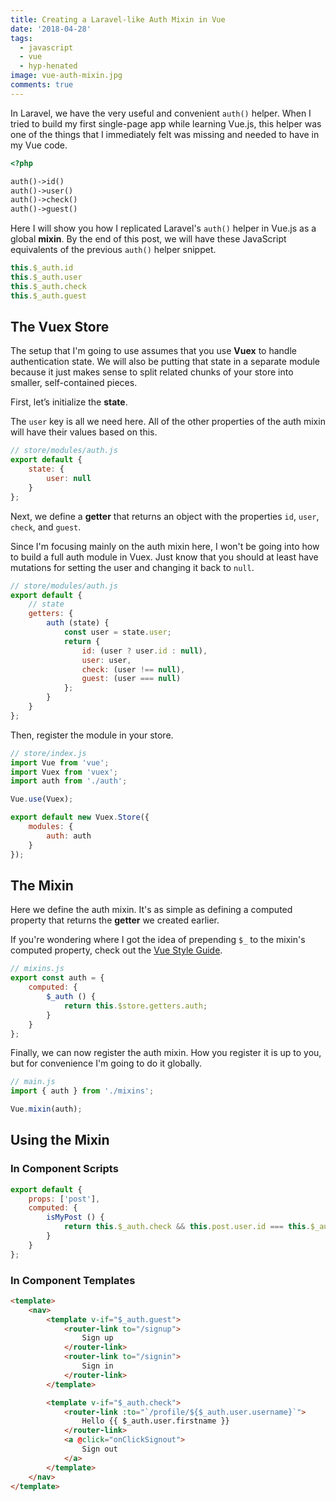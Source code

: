 ```yaml
---
title: Creating a Laravel-like Auth Mixin in Vue
date: '2018-04-28'
tags:
  - javascript
  - vue
  - hyp-henated
image: vue-auth-mixin.jpg
comments: true
---
```

In Laravel, we have the very useful and convenient `auth()` helper. When I tried to build my first single-page app while learning Vue.js, this helper was one of the things that I immediately felt was missing and needed to have in my Vue code.

```php
<?php

auth()->id()
auth()->user()
auth()->check()
auth()->guest()
```

Here I will show you how I replicated Laravel's `auth()` helper in Vue.js as a global **mixin**. By the end of this post, we will have these JavaScript equivalents of the previous `auth()` helper snippet.

```js
this.$_auth.id
this.$_auth.user
this.$_auth.check
this.$_auth.guest
```

## The Vuex Store

The setup that I'm going to use assumes that you use **Vuex** to handle authentication state. We will also be putting that state in a separate module because it just makes sense to split related chunks of your store into smaller, self-contained pieces.

First, let’s initialize the **state**.

The `user` key is all we need here. All of the other properties of the auth mixin will have their values based on this.

```js
// store/modules/auth.js
export default {
    state: {
        user: null
    }
};
```

Next, we define a **getter** that returns an object with the properties `id`, `user`, `check`, and `guest`.

Since I'm focusing mainly on the auth mixin here, I won't be going into how to build a full auth module in Vuex. Just know that you should at least have mutations for setting the user and changing it back to `null`.

```js
// store/modules/auth.js
export default {
    // state
    getters: {
        auth (state) {
            const user = state.user;
            return {
                id: (user ? user.id : null),
                user: user,
                check: (user !== null),
                guest: (user === null)
            };
        }
    }
};
```

Then, register the module in your store.

```js
// store/index.js
import Vue from 'vue';
import Vuex from 'vuex';
import auth from './auth';

Vue.use(Vuex);

export default new Vuex.Store({
    modules: {
        auth: auth
    }
});
```

## The Mixin

Here we define the auth mixin. It's as simple as defining a computed property that returns the **getter** we created earlier.

If you're wondering where I got the idea of prepending `$_` to the mixin's computed property, check out the [Vue Style Guide](https://vuejs.org/v2/style-guide/#Private-property-names-essential).

```js
// mixins.js
export const auth = {
    computed: {
        $_auth () {
            return this.$store.getters.auth;
        }
    }
};
```

Finally, we can now register the auth mixin. How you register it is up to you, but for convenience I'm going to do it globally.

```js
// main.js
import { auth } from './mixins';

Vue.mixin(auth);
```

## Using the Mixin

### In Component Scripts

```js
export default {
    props: ['post'],
    computed: {
        isMyPost () {
            return this.$_auth.check && this.post.user.id === this.$_auth.id;
        }
    }
};
```

### In Component Templates

```html
<template>
    <nav>
        <template v-if="$_auth.guest">
            <router-link to="/signup">
                Sign up
            </router-link>
            <router-link to="/signin">
                Sign in
            </router-link>
        </template>

        <template v-if="$_auth.check">
            <router-link :to="`/profile/${$_auth.user.username}`">
                Hello {{ $_auth.user.firstname }}
            </router-link>
            <a @click="onClickSignout">
                Sign out
            </a>
        </template>
    </nav>
</template>
```
